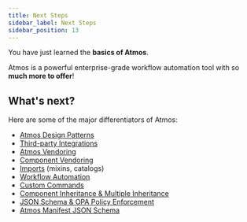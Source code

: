 ```yaml
---
title: Next Steps
sidebar_label: Next Steps
sidebar_position: 13
---
```


You have just learned the **basics of Atmos**.

Atmos is a powerful enterprise-grade workflow automation tool with so **much more to offer**!

## What's next?

Here are some of the major differentiators of Atmos:

* [Atmos Design Patterns](/design-patterns)
* [Third-party Integrations](/integrations)
* [Atmos Vendoring](/core-concepts/vendoring)
* [Component Vendoring](/core-concepts/components/vendoring)
* [Imports](/core-concepts/stacks/imports) (mixins, catalogs)
* [Workflow Automation](/core-concepts/workflows)
* [Custom Commands](/core-concepts/custom-commands)
* [Component Inheritance & Multiple Inheritance](/core-concepts/components/inheritance)
* [JSON Schema & OPA Policy Enforcement](/core-concepts/components/validation)
* [Atmos Manifest JSON Schema](/reference/schemas)

